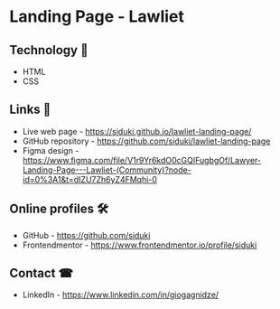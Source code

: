 # Landing Page - Lawliet

## Technology 📐

- HTML
- CSS

## Links 📑

- Live web page - https://siduki.github.io/lawliet-landing-page/
- GitHub repository - https://github.com/siduki/lawliet-landing-page
- Figma design - https://www.figma.com/file/V1r9Yr6kdO0cGQIFugbgOf/Lawyer-Landing-Page---Lawliet-(Community)?node-id=0%3A1&t=dIZU7Zh6yZ4FMqhi-0

## Online profiles 🛠

- GitHub - https://github.com/siduki
- Frontendmentor - https://www.frontendmentor.io/profile/siduki

## Contact ☎

- LinkedIn - https://www.linkedin.com/in/giogagnidze/
